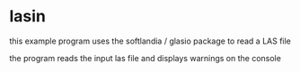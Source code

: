 # lasin #

this example program uses the softlandia / glasio package to read a LAS file

the program reads the input las file and displays warnings on the console